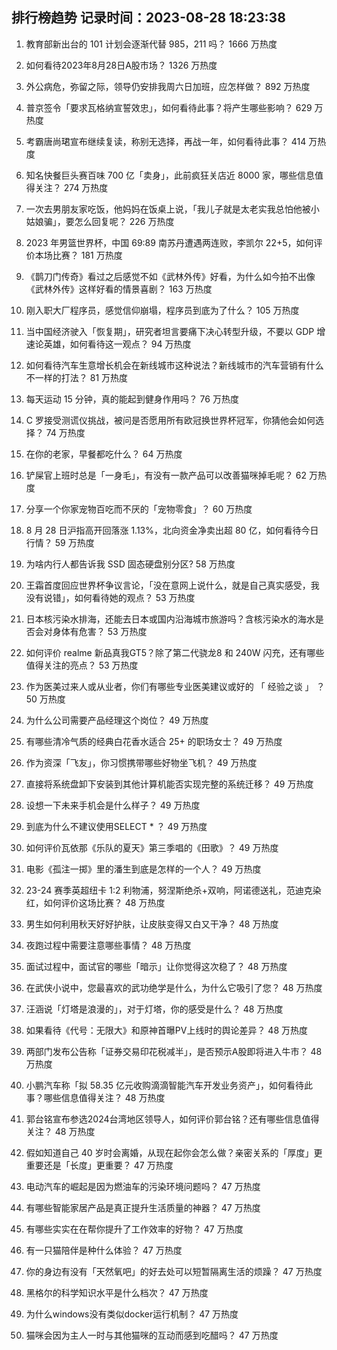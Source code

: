 
## 排行榜趋势 记录时间：2023-08-28 18:23:38
  
  1. 教育部新出台的 101 计划会逐渐代替 985，211 吗？ 1666 万热度
    
  2. 如何看待2023年8月28日A股市场？ 1326 万热度
    
  3. 外公病危，弥留之际，领导仍安排我周六日加班，应怎样做？ 892 万热度
    
  4. 普京签令「要求瓦格纳宣誓效忠」，如何看待此事？将产生哪些影响？ 629 万热度
    
  5. 考霸唐尚珺宣布继续复读，称别无选择，再战一年，如何看待此事？ 414 万热度
    
  6. 知名快餐巨头赛百味 700 亿「卖身」，此前疯狂关店近 8000 家，哪些信息值得关注？ 274 万热度
    
  7. 一次去男朋友家吃饭，他妈妈在饭桌上说，「我儿子就是太老实我总怕他被小姑娘骗」，要怎么回复呢？ 226 万热度
    
  8. 2023 年男篮世界杯，中国 69:89 南苏丹遭遇两连败，李凯尔 22+5，如何评价本场比赛？ 181 万热度
    
  9. 《鹊刀门传奇》看过之后感觉不如《武林外传》好看，为什么如今拍不出像《武林外传》这样好看的情景喜剧？ 163 万热度
    
  10. 刚入职大厂程序员，感觉信仰崩塌，程序员到底为了什么？ 105 万热度
    
  11. 当中国经济驶入「恢复期」，研究者坦言要痛下决心转型升级，不要以 GDP 增速论英雄，如何看待这一观点？ 94 万热度
    
  12. 如何看待汽车生意增长机会在新线城市这种说法？新线城市的汽车营销有什么不一样的打法？ 81 万热度
    
  13. 每天运动 15 分钟，真的能起到健身作用吗？ 76 万热度
    
  14. C 罗接受测谎仪挑战，被问是否愿用所有欧冠换世界杯冠军，你猜他会如何选择？ 74 万热度
    
  15. 在你的老家，早餐都吃什么？ 64 万热度
    
  16. 铲屎官上班时总是「一身毛」，有没有一款产品可以改善猫咪掉毛呢？ 62 万热度
    
  17. 分享一个你家宠物百吃而不厌的「宠物零食」？ 60 万热度
    
  18. 8 月 28 日沪指高开回落涨 1.13%，北向资金净卖出超 80 亿，如何看待今日行情？ 59 万热度
    
  19. 为啥内行人都告诉我 SSD 固态硬盘别分区? 58 万热度
    
  20. 王霜首度回应世界杯争议言论，「没在意网上说什么，就是自己真实感受，我没有说错」，如何看待她的观点？ 53 万热度
    
  21. 日本核污染水排海，还能去日本或国内沿海城市旅游吗？含核污染水的海水是否会对身体有危害？ 53 万热度
    
  22. 如何评价 realme 新品真我GT5？除了第二代骁龙8 和 240W 闪充，还有哪些值得关注的亮点？ 53 万热度
    
  23. 作为医美过来人或从业者，你们有哪些专业医美建议或好的 「 经验之谈 」 ？ 50 万热度
    
  24. 为什么公司需要产品经理这个岗位？ 49 万热度
    
  25. 有哪些清冷气质的经典白花香水适合 25+ 的职场女士？ 49 万热度
    
  26. 作为资深「飞友」，你习惯携带哪些好物坐飞机？ 49 万热度
    
  27. 直接将系统盘卸下安装到其他计算机能否实现完整的系统迁移？ 49 万热度
    
  28. 设想一下未来手机会是什么样子？ 49 万热度
    
  29. 到底为什么不建议使用SELECT * ？ 49 万热度
    
  30. 如何评价瓦依那《乐队的夏天》第三季唱的《田歌》？ 49 万热度
    
  31. 电影《孤注一掷》里的潘生到底是怎样的一个人？ 49 万热度
    
  32. 23-24 赛季英超纽卡 1:2 利物浦，努涅斯绝杀+双响，阿诺德送礼，范迪克染红，如何评价这场比赛？ 48 万热度
    
  33. 男生如何利用秋天好好护肤，让皮肤变得又白又干净？ 48 万热度
    
  34. 夜跑过程中需要注意哪些事情？ 48 万热度
    
  35. 面试过程中，面试官的哪些「暗示」让你觉得这次稳了？ 48 万热度
    
  36. 在武侠小说中，您最喜欢的武功绝学是什么，为什么它吸引了您？ 48 万热度
    
  37. 汪涵说「灯塔是浪漫的」，对于灯塔，你的感受是什么？ 48 万热度
    
  38. 如果看待《代号：无限大》和原神首曝PV上线时的舆论差异？ 48 万热度
    
  39. 两部门发布公告称「证券交易印花税减半」，是否预示A股即将进入牛市？ 48 万热度
    
  40. 小鹏汽车称「拟 58.35 亿元收购滴滴智能汽车开发业务资产」，如何看待此事？哪些信息值得关注？ 48 万热度
    
  41. 郭台铭宣布参选2024台湾地区领导人，如何评价郭台铭？还有哪些信息值得关注？ 48 万热度
    
  42. 假如知道自己 40 岁时会离婚，从现在起你会怎么做？亲密关系的「厚度」更重要还是「长度」更重要？ 47 万热度
    
  43. 电动汽车的崛起是因为燃油车的污染环境问题吗？ 47 万热度
    
  44. 有哪些智能家居产品是真正提升生活质量的神器？ 47 万热度
    
  45. 有哪些实实在在帮你提升了工作效率的好物？ 47 万热度
    
  46. 有一只猫陪伴是种什么体验？ 47 万热度
    
  47. 你的身边有没有「天然氧吧」的好去处可以短暂隔离生活的烦躁？ 47 万热度
    
  48. 黑格尔的科学知识水平是什么档次？ 47 万热度
    
  49. 为什么windows没有类似docker运行机制？ 47 万热度
    
  50. 猫咪会因为主人一时与其他猫咪的互动而感到吃醋吗？ 47 万热度
    